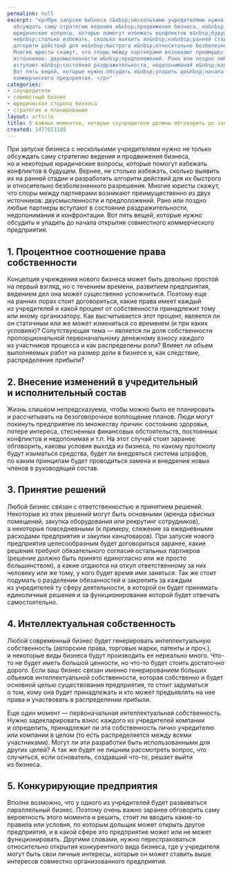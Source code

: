```yaml
---
permalink: null
excerpt: "<p>При запуске бизнеса с&nbsp;несколькими учредителями нужно не&nbsp;только
  обсуждать саму стратегию ведения и&nbsp;продвижения бизнеса, но&nbsp;и&nbsp;некоторые
  юридические вопросы, которые помогут избежать конфликтов в&nbsp;будущем. Вернее,
  не&nbsp;столько избежать, сколько выявить их&nbsp;на&nbsp;ранней стадии и&nbsp;разработать
  алгоритм действий для их&nbsp;быстрого и&nbsp;относительно безболезненного разрешения.
  Многие юристы скажут, что споры между партнерами возникают преимущественно из&nbsp;двух
  источников: двусмысленности и&nbsp;предположений. Рано или поздно любые партнеры
  вступают в&nbsp;состояние раздражительности, недопонимания и&nbsp;конфронтации.
  Вот пять вещей, которые нужно обсудить и&nbsp;уладить до&nbsp;начала открытия совместного
  коммерческого предприятия. </p>"
categories:
- соучредители
- совместный бизнес
- юридическая сторона бизнеса
- стратегия и планирование
layout: article
title: 5 важных моментов, которые соучредители должны обговорить до запуска бизнеса
created: 1477651189
---
```

<p>При запуске бизнеса с&nbsp;несколькими учредителями нужно не&nbsp;только обсуждать саму стратегию ведения и&nbsp;продвижения бизнеса, но&nbsp;и&nbsp;некоторые юридические вопросы, которые помогут избежать конфликтов в&nbsp;будущем. Вернее, не&nbsp;столько избежать, сколько выявить их&nbsp;на&nbsp;ранней стадии и&nbsp;разработать алгоритм действий для их&nbsp;быстрого и&nbsp;относительно безболезненного разрешения. Многие юристы скажут, что споры между партнерами возникают преимущественно из&nbsp;двух источников: двусмысленности и&nbsp;предположений. Рано или поздно любые партнеры вступают в&nbsp;состояние раздражительности, недопонимания и&nbsp;конфронтации. Вот пять вещей, которые нужно обсудить и&nbsp;уладить до&nbsp;начала открытия совместного коммерческого предприятия. </p>
<h2>1. Процентное соотношение права собственности</h2>
<p>Концепция учреждения нового бизнеса может быть довольно простой на&nbsp;первый взгляд, но&nbsp;с&nbsp;течением времени, развитием предприятия, ведением дел она может существенно усложниться. Поэтому еще на&nbsp;ранних порах стоит договориться, какие права имеет каждый из&nbsp;учредителей и&nbsp;какой процент от&nbsp;собственности принадлежит тому или иному организатору. Как высчитывается этот процент, является&nbsp;ли он&nbsp;статичным или&nbsp;же может измениться со&nbsp;временем (и&nbsp;при каких условиях)? Сопутствующая тема&nbsp;— является&nbsp;ли доля собственности пропорциональной первоначальному денежному взносу каждого из&nbsp;участников процесса и&nbsp;как распределены роли? Влияет&nbsp;ли объем выполняемых работ на&nbsp;размер доли в&nbsp;бизнесе&nbsp;и, как следствие, распределение прибыли? </p>
<h2>2. Внесение изменений в&nbsp;учредительный и&nbsp;исполнительный состав</h2>
<p>Жизнь слишком непредсказуема, чтобы можно было ее&nbsp;планировать и&nbsp;рассчитывать на&nbsp;безоговорочное воплощение планов. Люди могут покинуть предприятие по&nbsp;множеству причин: состоянию здоровья, потере интереса, стесненных финансовых обстоятельств, постоянных конфликтов и&nbsp;недопонимая и&nbsp;т.п. На&nbsp;этот случай стоит заранее обговорить, каковы условия выхода из&nbsp;бизнеса, по&nbsp;какому протоколу будут изыматься средства, будет&nbsp;ли внедряться система штрафов, по&nbsp;каким принципам будет проводиться замена и&nbsp;внедрение новых членов в&nbsp;руководящий состав. </p>
<h2>3. Принятие решений</h2>
<p>Любой бизнес связан с&nbsp;ответственностью и&nbsp;принятием решений. Некоторые из&nbsp;этих решений могут быть основными (аренда офисных помещений, закупка оборудования или рекрутинг сотрудников), а&nbsp;некоторые повседневными (к&nbsp;примеру, слежение за&nbsp;ежедневными расходами предприятия и&nbsp;закупки канцтоваров). При запуске нового предприятия целесообразным будет договориться заранее, какие решения требуют обязательного согласия остальных партнеров (решение должно быть принято единогласно или&nbsp;же просто большинством), а&nbsp;какие отдаются на&nbsp;откуп ответственному за&nbsp;них человеку или&nbsp;же тому, у&nbsp;кого будет время ими заняться. Так&nbsp;же стоит подумать о&nbsp;разделении обязанностей и&nbsp;закрепить за&nbsp;каждым из&nbsp;учредителей ту&nbsp;сферу деятельности, в&nbsp;которой он&nbsp;будет принимать единоличные решения и&nbsp;за&nbsp;функционирование которой будет отвечать самостоятельно. </p>
<h2>4. Интеллектуальная собственность</h2>
<p>Любой современный бизнес будет генерировать интеллектуальную собственность (авторские права, торговые марки, патенты и&nbsp;проч.), и&nbsp;некоторые виды бизнеса будут производить ее&nbsp;нереально много. Что-то не&nbsp;будет иметь большой ценности, но&nbsp;что-то будет стоить достаточно дорого. Если ваш бизнес связан именно генерированием больших объемов интеллектуальной собственности, которая собственно и&nbsp;будет основной целью существования предприятия, то&nbsp;стоит задуматься о&nbsp;том, кому она будет принадлежать и&nbsp;кто может предъявлять на&nbsp;нее права и&nbsp;участвовать в&nbsp;распределении прибыли. </p>
<p>Еще один момент&nbsp;— первоначальная интеллектуальная собственность. Нужно задекларировать взнос каждого из&nbsp;учредителей компании и&nbsp;определить, принадлежит&nbsp;ли эта собственность лично учредителю или компании в&nbsp;целом (то&nbsp;есть распределяется между всеми участниками). Могут&nbsp;ли эти разработки быть использованными для других целей? А&nbsp;так&nbsp;же будет не&nbsp;лишним рассмотреть вопрос, что случиться, если основатель, создавший что-то, решает выйти из&nbsp;бизнеса. </p>
<h2>5. Конкурирующие предприятия</h2>
<p>Вполне возможно, что у&nbsp;одного из&nbsp;учредителей будет развиваться параллельный бизнес. Поэтому очень важно заранее обговорить саму вероятность этого момента и&nbsp;решить, стоит&nbsp;ли вводить какие-то правила или условия, по&nbsp;которым дольщик может открыть другое предприятия, и&nbsp;в&nbsp;какой сфере это предприятие может или не&nbsp;может функционировать. Другими словами, нужно перестраховаться относительно открытия конкурентного вида бизнеса, где у&nbsp;учредителя могут быть свои личные интересы, которые он&nbsp;может ставить выше интересов совместно организованного предприятия. </p>
